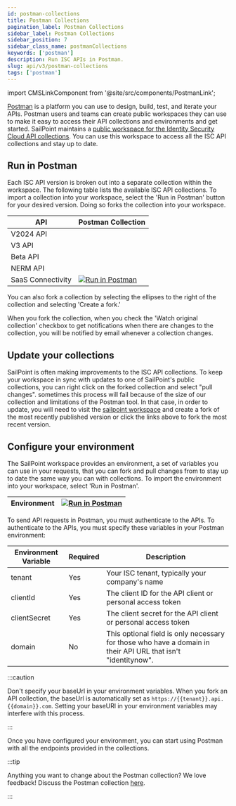 ```yaml
---
id: postman-collections
title: Postman Collections
pagination_label: Postman Collections
sidebar_label: Postman Collections
sidebar_position: 7
sidebar_class_name: postmanCollections
keywords: ['postman']
description: Run ISC APIs in Postman.
slug: api/v3/postman-collections
tags: ['postman']
---
```


import CMSLinkComponent from '@site/src/components/PostmanLink';

[Postman](https://www.postman.com/) is a platform you can use to design, build, test, and iterate your APIs. Postman users and teams can create public workspaces they can use to make it easy to access their API collections and environments and get started. SailPoint maintains a [public workspace for the Identity Security Cloud API collections](https://www.postman.com/sailpoint/workspace/identitynow). You can use this workspace to access all the ISC API collections and stay up to date.

## Run in Postman

Each ISC API version is broken out into a separate collection within the workspace. The following table lists the available ISC API collections. To import a collection into your workspace, select the 'Run in Postman' button for your desired version. Doing so forks the collection into your workspace.

| API | Postman Collection |
| --- | --- |
| V2024 API | <CMSLinkComponent source="v2024CollectionUrl"></CMSLinkComponent> |
| V3 API | <CMSLinkComponent source="v3CollectionUrl"></CMSLinkComponent> |
| Beta API | <CMSLinkComponent source="betaCollectionUrl"></CMSLinkComponent> |
| NERM API | <CMSLinkComponent source="nermCollectionUrl"></CMSLinkComponent> |
| SaaS Connectivity | [![Run in Postman](../img/button.svg)](https://god.gw.postman.com/run-collection/23226990-a0b5c429-d8dd-4fe2-a4a2-eb7ff85322ef?action=collection%2Ffork&collection-url=entityId%3D23226990-a0b5c429-d8dd-4fe2-a4a2-eb7ff85322ef%26entityType%3Dcollection%26workspaceId%3D80af54be-a333-4712-af5e-41aa9eccbdd0) |

You can also fork a collection by selecting the ellipses to the right of the collection and selecting 'Create a fork.'

When you fork the collection, when you check the 'Watch original collection' checkbox to get notifications when there are changes to the collection, you will be notified by email whenever a collection changes.

## Update your collections

SailPoint is often making improvements to the ISC API collections. To keep your workspace in sync with updates to one of SailPoint's public collections, you can right click on the forked collection and select "pull changes". sometimes this process will fail because of the size of our collection and limitations of the Postman tool. In that case, in order to update, you will need to visit the [sailpoint workspace](https://www.postman.com/sailpoint/workspace/identitynow) and create a fork of the most recently published version or click the links above to fork the most recent version.

## Configure your environment

The SailPoint workspace provides an environment, a set of variables you can use in your requests, that you can fork and pull changes from to stay up to date the same way you can with collections. To import the environment into your workspace, select 'Run in Postman'.

| Environment | [![Run in Postman](../img/button.svg)](https://www.postman.com/sailpoint/workspace/identitynow/environment/23226990-ed571d4f-37a3-4a2c-9105-5d8d8cce1d20/fork) |
| --- | --- |

To send API requests in Postman, you must authenticate to the APIs. To authenticate to the APIs, you must specify these variables in your Postman environment:

| Environment Variable | Required | Description |
| --- | --- | --- |
| tenant | Yes | Your ISC tenant, typically your company's name |
| clientId | Yes | The client ID for the API client or personal access token |
| clientSecret | Yes | The client secret for the API client or personal access token |
| domain | No | This optional field is only necessary for those who have a domain in their API URL that isn't "identitynow". |

:::caution

Don't specify your baseUrl in your environment variables. When you fork an API collection, the baseUrl is automatically set as `https://{{tenant}}.api.{{domain}}.com`. Setting your baseURl in your environment variables may interfere with this process.

:::

Once you have configured your environment, you can start using Postman with all the endpoints provided in the collections.

:::tip

Anything you want to change about the Postman collection? We love feedback! Discuss the Postman collection [here](https://developer.sailpoint.com/discuss/t/official-identitynow-postman-workspace/6153).

:::

